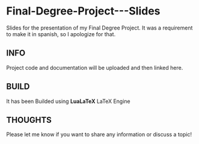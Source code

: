 # Final-Degree-Project---Slides
Slides for the presentation of my Final Degree Project.  It was a requirement to make it in spanish, so I apologize for that.

## INFO
Project code and documentation will be uploaded and then linked here. 

## BUILD
It has been Builded using **LuaLaTeX** LaTeX Engine

## THOUGHTS
Please let me know if you want to share any information or discuss a topic!

